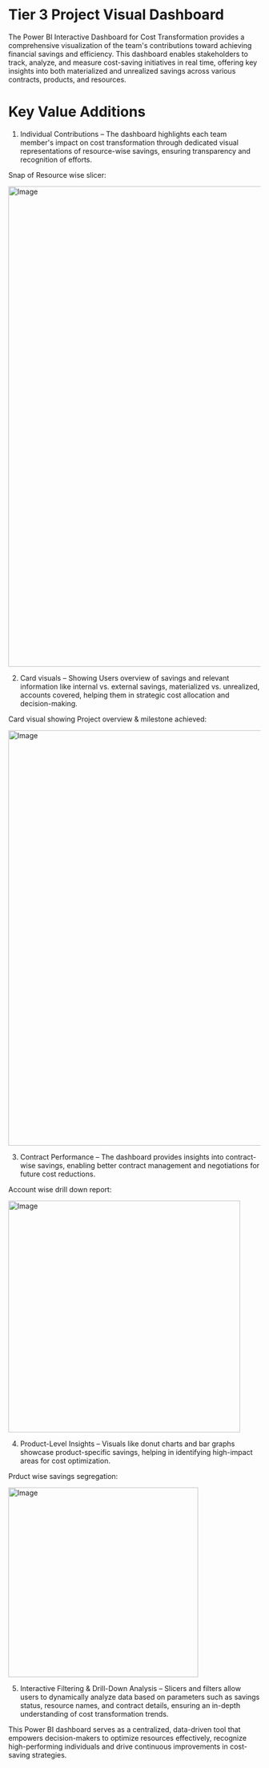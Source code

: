 # Tier 3 Project Visual Dashboard

The Power BI Interactive Dashboard for Cost Transformation provides a comprehensive visualization of the team's contributions toward achieving financial savings and efficiency. This dashboard enables stakeholders to track, analyze, and measure cost-saving initiatives in real time, offering key insights into both materialized and unrealized savings across various contracts, products, and resources.

# Key Value Additions
1. Individual Contributions – The dashboard highlights each team member's impact on cost transformation through dedicated visual representations of resource-wise savings, ensuring transparency and recognition of efforts.

Snap of Resource wise slicer:

<img width="960" alt="Image" src="https://github.com/user-attachments/assets/8bdb137b-51db-486d-b75c-86d51c643412" />


2. Card visuals – Showing Users overview of savings and relevant information like internal vs. external savings, materialized vs. unrealized, accounts covered, helping them in strategic cost allocation and decision-making.

Card visual showing Project overview & milestone achieved:

<img width="830" alt="Image" src="https://github.com/user-attachments/assets/4c9d6a0f-644c-4fdf-b9c5-e99e7cf950c0" />


3. Contract Performance – The dashboard provides insights into contract-wise savings, enabling better contract management and negotiations for future cost reductions.

Account wise drill down report:

<img width="463" alt="Image" src="https://github.com/user-attachments/assets/ec4fe717-bf38-4f00-a54b-15ab9b2b5d17" />


4. Product-Level Insights – Visuals like donut charts and bar graphs showcase product-specific savings, helping in identifying high-impact areas for cost optimization.

Prduct wise savings segregation:

<img width="379" alt="Image" src="https://github.com/user-attachments/assets/2e230001-8e43-424b-a49f-afe47d6a70db" />


5. Interactive Filtering & Drill-Down Analysis – Slicers and filters allow users to dynamically analyze data based on parameters such as savings status, resource names, and contract details, ensuring an in-depth understanding of cost transformation trends.

This Power BI dashboard serves as a centralized, data-driven tool that empowers decision-makers to optimize resources effectively, recognize high-performing individuals and drive continuous improvements in cost-saving strategies.

